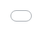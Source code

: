 ```yaml
---
layout: post
title: "[앨범]"
author: "undefined"
thumbnail: "https://www.allkpop.com/upload/2021/01/content/221408/thumb/1611342523-mcnd.jpg"
tags: 
---
```



![image](https://www.allkpop.com/upload/2021/01/content/221408/1611342523-mcnd.jpg)

[이 리뷰는 필자는 물론 모든 케이팝의 의견을 반영하지 않습니다.]

트랙 목록:


<div class="video_wrapper" style="padding-top: 56.25%;">
    <iframe src="https://open.spotify.com/embed/album/21u04D1IU3NcZ4GQRMG3UN" width="5600" height="280" frameborder="0" allowtransparency="true" allow="encrypted-media"></iframe>
</div>


1. 소개: MCNDAGE

2. 으깨기

3. 더 크게

4. KO, 알았어!

5. 플레이어

6. 아웃로

7. 아직 안 끝났어

![image](https://www.allkpop.com/upload/2021/01/content/121311/1610475077-1609082489-mcnd2.jpg)

데뷔 후 세 번째 미니앨범을 맞은 MCND가 새해 들어 MCNDAGE로 컴백했다. 이번 7번 트랙 앨범은 MCND의 가장 좋은 작품이고, 그럴 만한 이유가 있습니다! 이 팬들이 가장 좋아하는 신예들은 이름을 날리고 업계에서 편안한 틈새시장을 개척하고 있는 것 같다. MCNDAGE는 "Intro: MCNDAGE"라는 제목의 리듬감 있고 매력적인 악기로 시작한다. 이 노래는 오히려 타이틀곡과 후속곡의 미각을 듣고 적시는 데 매력적이다.

그 그룹은 타이틀곡으로 "Crush"를 선택했다. 이 곡은 확실히 MCND의 사운드에서 발전하는 패턴을 따르고 있으며 통통 튀는 808 비트가 잘 돋보인다. "Crush"는 후렴구 안으로 들어가는 가성비인 "Crush"의 초점인 가벼운 재미가 있다. 후렴구 안의 구호는 처음에는 약간 거칠게 느껴지지만, 여러분이 그것을 준비했을 때, 여러분은 그것이 여러분의 머리에 꽂혀 있다는 것을 깨닫게 됩니다.

"LOUDER"라는 제목에도 불구하고, 이번 발매의 다음 트랙은 "Crush"에 비해 팝에 초점을 맞춘 곡이다. 박자를 전달하는 킥드럼으로 `LOUDER`에 독특한 곡의 진행이 있다. 이 멜로디는 노래의 도입 부분에서 약간 어긋나는 느낌에도 불구하고 사실 다소 전염성이 있다.

![image](https://www.allkpop.com/upload/2021/01/content/121311/1610475086-1609082381-mcnd-collage.jpg)

"KO, OK!"는 강력한 랩어로 이어지는 녹아웃의 독특한 사운드와 함께 통통 튀는 도입부가 있다. 그 악기는 전달이 너무 불협화음이어서 응집력이 느껴지지 않기 때문에 제게는 별로 도움이 되지 않습니다. 후렴구가 제가 원하는 만큼 잘 안 잡히고 전체적인 소리가 약간 뒤죽박죽이 되는 느낌이에요.

"PLAYER"는 공격적이고 심하게 자동 조정된 힙합 트랙으로 지금까지 앨범의 태도를 바꾼다. 이곳의 보컬은 파워풀하고 특히 브릿지는 경이롭다. 이 곡은 후렴구가 나올 무렵 갑자기 강렬한 EDM으로 바뀌어 MCND의 시그니처가 바로 이런 요란한 카리스마적 퍼포먼스라는 것을 실감케 하는데, `PLAYER`가 바로 이런 강점을 보여주는 좋은 예다.

`아웃로`는 트랩 비트로 피아노 소개를 진행하며 MCND의 시그니처 사운드에서 매끄럽고 순수하다. 이번에도 힙합 헤비하고 랩에 에너지가 넘친다. 다행히 Gem에게 이 그룹은 "Not over"라는 곡을 하나 더 추가했는데, 이 곡은 제가 이 앨범에서 가장 좋아하는 발매곡이 되었습니다. 이 곡은 앨범의 나머지 부분들과 극명한 대조를 이루며, 이 곡은 일종의 보너스 트랙으로 기능하는 전염성 있고 재미있는 멜로디를 전달하기 위해 재미있는 휘파람 리프를 활용한다.

MV 검토


<div class="video_wrapper" style="padding-top: 56.25%;">
    <iframe width="100%" height="100%" src="//www.youtube.com/embed/4-4Z21Lar2Y" frameborder="0" allowfullscreen="" style="position: absolute; top: 0px; left: 0px; width: 100%; height: 100%;"></iframe>
</div>


MCND의 "Crush" 뮤직비디오는 카리스마의 미래적 표현이다. MV 자체가 단순하고 MCND가 함께 일할 수 있는 막대한 예산이 없었던 것은 분명한데, 이들이 아직 신인임을 감안하면 일리가 있다. 하지만, 저는 그 그룹이 자신들이 잘 받은 것의 사용을 성공적으로 극대화했다고 생각합니다. 그룹의 안무가 MV의 초점이며, 다양한 MV 세트 전반에 걸쳐 주목을 받고 있는 만큼, 이번 MV는 지금까지 그룹이 내놓은 최고의 작품 중 하나인데, 이들이 자신만의 독특한 사운드와 스타일로 성숙해 가면서 어떻게 계속 성장해 나갈지 궁금하다.

MV 점수:

MV 관련성...8

MV 프로덕션...7

MV 개념……7

MV 점수: 7.3

앨범 점수:

앨범 제작...6

앨범 컨셉………7

트랙리스트………………7

앨범 점수: 6.67

전체: 7.0